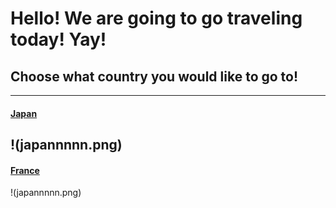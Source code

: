 # Hello! We are going to go traveling today! Yay! 

## Choose what country you would like to go to!
---
#### [Japan](japan.md)
!(japannnnn.png)
---
#### [France](france.md)
!(japannnnn.png)


